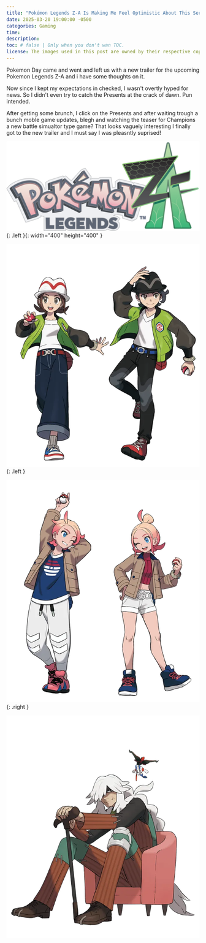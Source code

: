 ```yaml
---
title: "Pokémon Legends Z-A Is Making Me Feel Optimistic About This Series Again!"
date: 2025-03-20 19:00:00 -0500
categories: Gaming
time: 
description:
toc: # false | Only when you don't wan TOC.  
license: The images used in this post are owned by their respective copyright owners. All rights reserved.  
---
```


Pokemon Day came and went and left us with a new trailer for the upcoming Pokemon Legends Z-A and i have some thoughts on it.

Now since I kept my expectations in checked, I wasn't overtly hyped for news. So I didn't even try to catch the Presents at the crack of dawn. Pun intended. 

After getting some brunch, I click on the Presents and after waiting trough a bunch moble game updates, blegh and watching the teaser for Champions a new battle simualtor type game? That looks vaguely interesting I finally got to the new trailer and I must say I was pleasntly suprised! 



































![Pokémon Legends Z-A Logo.](/assets/images/2025-03-20-pokemon-legends-z-a-is-making-me-feel-optimistic-about-this-series-again/pokemon-legends-z-a-logo.jpg){: .left }{: width="400" height="400" }

![Player Characters.](/assets/images/2025-03-20-pokemon-legends-z-a-is-making-me-feel-optimistic-about-this-series-again/pokemon-legends-z-a-player-characters.jpg){: .left }

![Your Rival.](/assets/images/2025-03-20-pokemon-legends-z-a-is-making-me-feel-optimistic-about-this-series-again/pokemon-legends-z-a-rivals-urbain-and-taunie.jpg){: .right }

![AZ](/assets/images/2025-03-20-pokemon-legends-z-a-is-making-me-feel-optimistic-about-this-series-again/pokemon-legends-z-a-az.jpg)

